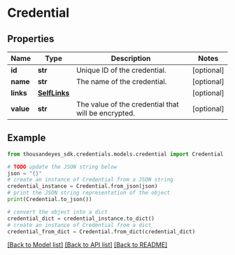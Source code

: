 # Credential


## Properties

Name | Type | Description | Notes
------------ | ------------- | ------------- | -------------
**id** | **str** | Unique ID of the credential. | [optional] 
**name** | **str** | The name of the credential. | [optional] 
**links** | [**SelfLinks**](SelfLinks.md) |  | [optional] 
**value** | **str** | The value of the credential that will be encrypted. | [optional] 

## Example

```python
from thousandeyes_sdk.credentials.models.credential import Credential

# TODO update the JSON string below
json = "{}"
# create an instance of Credential from a JSON string
credential_instance = Credential.from_json(json)
# print the JSON string representation of the object
print(Credential.to_json())

# convert the object into a dict
credential_dict = credential_instance.to_dict()
# create an instance of Credential from a dict
credential_from_dict = Credential.from_dict(credential_dict)
```
[[Back to Model list]](../README.md#documentation-for-models) [[Back to API list]](../README.md#documentation-for-api-endpoints) [[Back to README]](../README.md)


